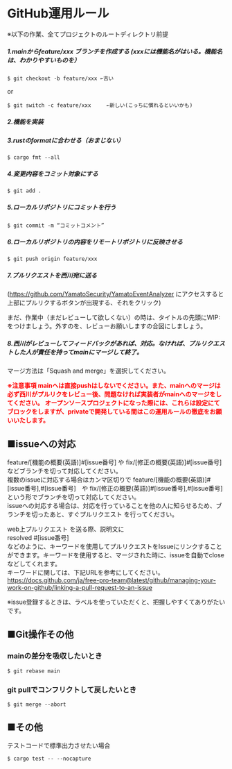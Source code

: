 # GitHub運用ルール

※以下の作業、全てプロジェクトのルートディレクトリ前提

##### 1.mainからfeature/xxx ブランチを作成する  <span>(xxxには機能名がはいる。機能名は、わかりやすいものを）</span>

```
$ git checkout -b feature/xxx ←古い  
```
or 
``` 
$ git switch -c feature/xxx     ←新しい(こっちに慣れるといいかも)
```


##### 2.機能を実装

##### 3.rustのformatに合わせる（おまじない）
```
$ cargo fmt --all
```

##### 4.変更内容をコミット対象にする
```
$ git add .
```

##### 5.ローカルリポジトリにコミットを行う
```
$ git commit -m “コミットコメント”
```

##### 6.ローカルリポジトリの内容をリモートリポジトリに反映させる
```
$ git push origin feature/xxx
```

##### 7.プルリクエストを西川宛に送る
(https://github.com/YamatoSecurity/YamatoEventAnalyzer にアクセスすると上部にプルリクするボタンが出現する、それをクリック)

まだ、作業中（まだレビューして欲しくない）の時は、タイトルの先頭にWIP:をつけましょう。外すのを、レビューお願いしますの合図にしましょう。

##### 8.西川がレビューしてフィードバックがあれば、対応。なければ、プルリクエストした人が責任を持ってmainにマージして終了。

マージ方法は「Squash and merge」を選択してください。  

**<font color="red">※注意事項
mainへは直接pushはしないでください。また、mainへのマージは必ず西川がプルリクをレビュー後、問題なければ実装者がmainへのマージをしてください。
オープンソースプロジェクトになった際には、これらは設定にてブロックをしますが、privateで開発している間はこの運用ルールの徹底をお願いいたします。
</font>**

## ■issueへの対応
feature/[機能の概要(英語)]#[issue番号] や fix/[修正の概要(英語)]#[issue番号]などブランチを切って対応してください。  
複数のissueに対応する場合はカンマ区切りで feature/[機能の概要(英語)]#[issue番号],#[issue番号]　や fix/[修正の概要(英語)]#[issue番号],#[issue番号]　という形でブランチを切って対応してください。  
issueへの対応する場合は、対応を行っていることを他の人に知らせるため、ブランチを切ったあと、すぐプルリクエスト を行ってください。

web上プルリクエスト を送る際、説明文に  
resolved #[issue番号]  
などのように、キーワードを使用してプルリクエストをIssueにリンクすることができます。キーワードを使用すると、マージされた時に、issueを自動でcloseなどしてくれます。  
キーワードに関しては、下記URLを参考にしてください。  
https://docs.github.com/ja/free-pro-team@latest/github/managing-your-work-on-github/linking-a-pull-request-to-an-issue

※issue登録するときは、ラベルを使っていただくと、把握しやすくてありがたいです。


## ■Git操作その他

### mainの差分を吸収したいとき
```
$ git rebase main
```

### git pullでコンフリクトして戻したいとき
```
$ git merge --abort
```


## ■その他
テストコードで標準出力させたい場合  
```
$ cargo test -- --nocapture
```


